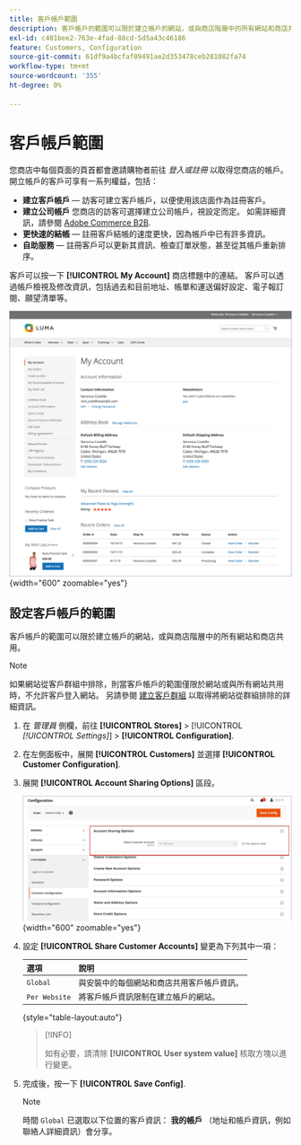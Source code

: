 ```yaml
---
title: 客戶帳戶範圍
description: 客戶帳戶的範圍可以限於建立帳戶的網站，或與商店階層中的所有網站和商店共用。
exl-id: c401bee2-763e-4fad-88cd-5d5a43c46186
feature: Customers, Configuration
source-git-commit: 61df9a4bcfaf09491ae2d353478ceb281082fa74
workflow-type: tm+mt
source-wordcount: '355'
ht-degree: 0%

---
```


# 客戶帳戶範圍

您商店中每個頁面的頁首都會邀請購物者前往 _登入或註冊_ 以取得您商店的帳戶。 開立帳戶的客戶可享有一系列權益，包括：

* **建立客戶帳戶**  — 訪客可建立客戶帳戶，以便使用該店面作為註冊客戶。
* **建立公司帳戶** 您商店的訪客可選擇建立公司帳戶，視設定而定。 如需詳細資訊，請參閱 [Adobe Commerce B2B](../b2b/introduction.md).
* **更快速的結帳**  — 註冊客戶結帳的速度更快，因為帳戶中已有許多資訊。
* **自助服務**  — 註冊客戶可以更新其資訊、檢查訂單狀態，甚至從其帳戶重新排序。

客戶可以按一下 **[!UICONTROL My Account]** 商店標題中的連結。 客戶可以透過帳戶檢視及修改資訊，包括過去和目前地址、帳單和運送偏好設定、電子報訂閱、願望清單等。

![我的帳戶](assets/account-dashboard-my-account.png){width="600" zoomable="yes"}

## 設定客戶帳戶的範圍

客戶帳戶的範圍可以限於建立帳戶的網站，或與商店階層中的所有網站和商店共用。

>[!NOTE]
>
>如果網站從客戶群組中排除，則當客戶帳戶的範圍僅限於網站或與所有網站共用時，不允許客戶登入網站。 另請參閱 [建立客戶群組](customer-groups.md#create-a-customer-group) 以取得將網站從群組排除的詳細資訊。

1. 在 _管理員_ 側欄，前往 **[!UICONTROL Stores]** > [!UICONTROL _[!UICONTROL Settings]_] > **[!UICONTROL Configuration]**.

1. 在左側面板中，展開 **[!UICONTROL Customers]** 並選擇 **[!UICONTROL Customer Configuration]**.

1. 展開 **[!UICONTROL Account Sharing Options]** 區段。

   ![帳戶共用選項](assets/customer-configuration-account-sharing-options.png){width="600" zoomable="yes"}

1. 設定 **[!UICONTROL Share Customer Accounts]** 變更為下列其中一項：

   | 選項 | 說明 |
   | --- | --- |
   | `Global` | 與安裝中的每個網站和商店共用客戶帳戶資訊。 |
   | `Per Website` | 將客戶帳戶資訊限制在建立帳戶的網站。 |

   {style="table-layout:auto"}

   >[!INFO]
   >
   > 如有必要，請清除 **[!UICONTROL User system value]** 核取方塊以進行變更。

1. 完成後，按一下 **[!UICONTROL Save Config]**.

   >[!NOTE]
   >
   >時間 `Global` 已選取以下位置的客戶資訊： **我的帳戶** （地址和帳戶資訊，例如聯絡人詳細資訊）會分享。
